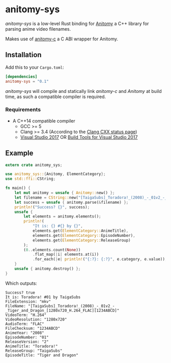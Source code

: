 # anitomy-sys
*anitomy-sys* is a low-level Rust binding for [Anitomy](https://github.com/erengy/anitomy) a C++ library for parsing anime
video filenames.

Makes use of [anitomy-c](https://github.com/Xtansia/anitomy-c) a C ABI wrapper for Anitomy. 

## Installation
Add this to your `Cargo.toml`:
```toml
[dependencies]
anitomy-sys = "0.1"
```

*anitomy-sys* will compile and statically link *anitomy-c* and *Anitomy* at build time, as such a compatible compiler is required.

### Requirements
* A C++14 compatible compiler
  - GCC >= 5
  - Clang >= 3.4 (According to the [Clang CXX status page](https://clang.llvm.org/cxx_status.html))
  - [Visual Studio 2017](https://www.visualstudio.com/downloads/) 
    OR [Build Tools for Visual Studio 2017](https://aka.ms/BuildTools)

## Example
```rust
extern crate anitomy_sys;

use anitomy_sys::{Anitomy, ElementCategory};
use std::ffi::CString;

fn main() {
    let mut anitomy = unsafe { Anitomy::new() };
    let filename = CString::new("[TaigaSubs]_Toradora!_(2008)_-_01v2_-_Tiger_and_Dragon_[1280x720_H.264_FLAC][1234ABCD].mkv").expect("no nul chars in filename");
    let success = unsafe { anitomy.parse(&filename) };
    println!("Success? {}", success);
    unsafe {
        let elements = anitomy.elements();
        println!(
            "It is: {} #{} by {}",
            elements.get(ElementCategory::AnimeTitle),
            elements.get(ElementCategory::EpisodeNumber),
            elements.get(ElementCategory::ReleaseGroup)
        );
        (0..elements.count(None))
            .flat_map(|i| elements.at(i))
            .for_each(|e| println!("{:?}: {:?}", e.category, e.value));
    }
    unsafe { anitomy.destroy() };
}
```

Which outputs:
```
Success? true
It is: Toradora! #01 by TaigaSubs
FileExtension: "mkv"
FileName: "[TaigaSubs]_Toradora!_(2008)_-_01v2_-_Tiger_and_Dragon_[1280x720_H.264_FLAC][1234ABCD]"
VideoTerm: "H.264"
VideoResolution: "1280x720"
AudioTerm: "FLAC"
FileChecksum: "1234ABCD"
AnimeYear: "2008"
EpisodeNumber: "01"
ReleaseVersion: "2"
AnimeTitle: "Toradora!"
ReleaseGroup: "TaigaSubs"
EpisodeTitle: "Tiger and Dragon"
```